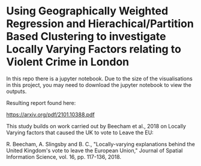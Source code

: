 # Using Geographically Weighted Regression and Hierachical/Partition Based Clustering to investigate Locally Varying Factors relating to Violent Crime in London

In this repo there is a jupyter notebook. Due to the size of the visualisations in this project, you may need to download the jupyter notebook to view the outputs.

Resulting report found here: 

https://arxiv.org/pdf/2101.10388.pdf

This study builds on work carried out by Beecham et al., 2018 on Locally Varying factors that caused the UK to vote to Leave the EU:

R. Beecham, A. Slingsby and B. C., "Locally-varying explanations behind the United Kingdom's vote to leave the European Union," Journal of Spatial Information Science, vol. 16, pp. 117-136, 2018. 
